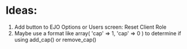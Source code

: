 # Ideas:

1. Add button to EJO Options or Users screen: Reset Client Role
2. Maybe use a format like array( 'cap' => 1, 'cap' => 0 ) to determine if using add_cap() or remove_cap()